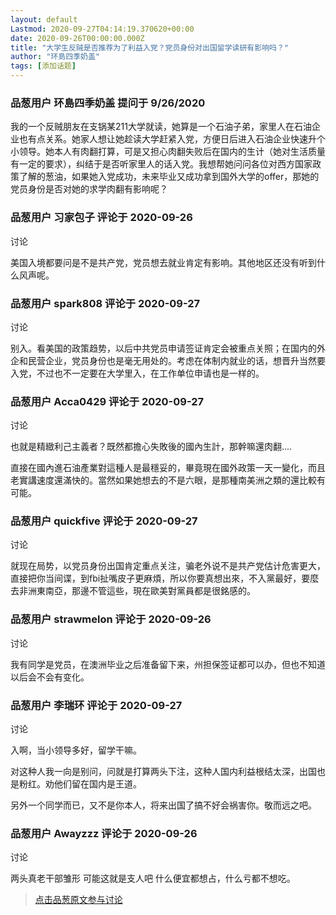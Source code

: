 ```yaml
---
layout: default
Lastmod: 2020-09-27T04:14:19.370620+00:00
date: 2020-09-26T00:00:00.000Z
title: "大学生反贼是否推荐为了利益入党？党员身份对出国留学读研有影响吗？"
author: "环島四季奶盖"
tags: [添加话题]
---
```



### 品葱用户 **环島四季奶盖** 提问于 9/26/2020
    
我的一个反贼朋友在支锅某211大学就读，她算是一个石油子弟，家里人在石油企业也有点关系。她家人想让她趁读大学赶紧入党，方便日后进入石油企业快速升个小领导。她本人有肉翻打算，可是又担心肉翻失败后在国内的生计（她对生活质量有一定的要求），纠结于是否听家里人的话入党。我想帮她问问各位对西方国家政策了解的葱油，如果她入党成功，未来毕业又成功拿到国外大学的offer，那她的党员身份是否对她的求学肉翻有影响呢？
    
                

### 品葱用户 **习家包子** 评论于 2020-09-26
讨论

        
美国入境都要问是不是共产党，党员想去就业肯定有影响。其他地区还没有听到什么风声呢。
        
                

### 品葱用户 **spark808** 评论于 2020-09-27
讨论

        
别入。看美国的政策趋势，以后中共党员申请签证肯定会被重点关照；在国内的外企和民营企业，党员身份也是毫无用处的。考虑在体制内就业的话，想晋升当然要入党，不过也不一定要在大学里入，在工作单位申请也是一样的。
        
                

### 品葱用户 **Acca0429** 评论于 2020-09-27
讨论

        
也就是精緻利己主義者？既然都擔心失敗後的國內生計，那幹嘛還肉翻....  
  
直接在國內進石油產業對這種人是最穩妥的，畢竟現在國外政策一天一變化，而且老實講速度還滿快的。當然如果她想去的不是六眼，是那種南美洲之類的還比較有可能。
        
                

### 品葱用户 **quickfive** 评论于 2020-09-27
讨论

        
就现在局势，以党员身份出国肯定重点关注，骗老外说不是共产党估计危害更大，直接把你当间谍，到fbi扯嘴皮子更麻煩，所以你要真想出來，不入黨最好，要麼去非洲東南亞，那邊不管這些，現在歐美對黨員都是很銘感的。
        
                

### 品葱用户 **strawmelon** 评论于 2020-09-26
讨论

        
我有同学是党员，在澳洲毕业之后准备留下来，州担保签证都可以办，但也不知道以后会不会有变化。
        
                

### 品葱用户 **李瑞环** 评论于 2020-09-27
讨论

        
入啊，当小领导多好，留学干嘛。  
  
对这种人我一向是别问，问就是打算两头下注，这种人国内利益根结太深，出国也是粉红。劝他们留在国内是王道。  
  
另外一个同学而已，又不是你本人，将来出国了搞不好会祸害你。敬而远之吧。
        
                

### 品葱用户 **Awayzzz** 评论于 2020-09-26
讨论

        
两头真老干部雏形 可能这就是支人吧 什么便宜都想占，什么亏都不想吃。
        
                





> [点击品葱原文参与讨论](https://pincong.rocks/question/31493)

